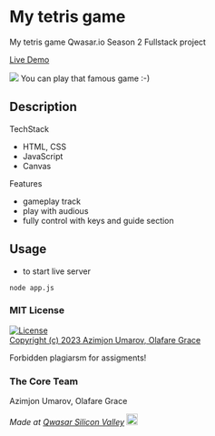 # My tetris game

My tetris game Qwasar.io Season 2 Fullstack project

[Live Demo](https://my-tetris-theazimjon.netlify.app)

<img src="https://theazimjon.netlify.app/assets/img/portfolio/tetris.png" />
You can play that famous game :-)

## Description
TechStack
- HTML, CSS
- JavaScript
- Canvas

Features
- gameplay track
- play with audious
- fully control with keys and guide section

## Usage
- to start live server
````
node app.js
````

### MIT License
[![License](https://img.shields.io/badge/License-MIT-yellowgreen.svg)](https://opensource.org/licenses/Apache-2.0])  
<a href="https://github.com/theazimjon/my-tetris/blob/main/LICENSE.md" > Copyright (c) 2023 Azimjon Umarov, Olafare Grace </a>
<p> Forbidden plagiarsm for assigments! </p>

### The Core Team
Azimjon Umarov, Olafare Grace

<span><i>Made at <a href='https://qwasar.io'>Qwasar Silicon Valley</a></i></span>
<span><img alt='Qwasar Silicon Valley Logo' src='https://storage.googleapis.com/qwasar-public/qwasar-logo_50x50.png' width='20px'></span>

